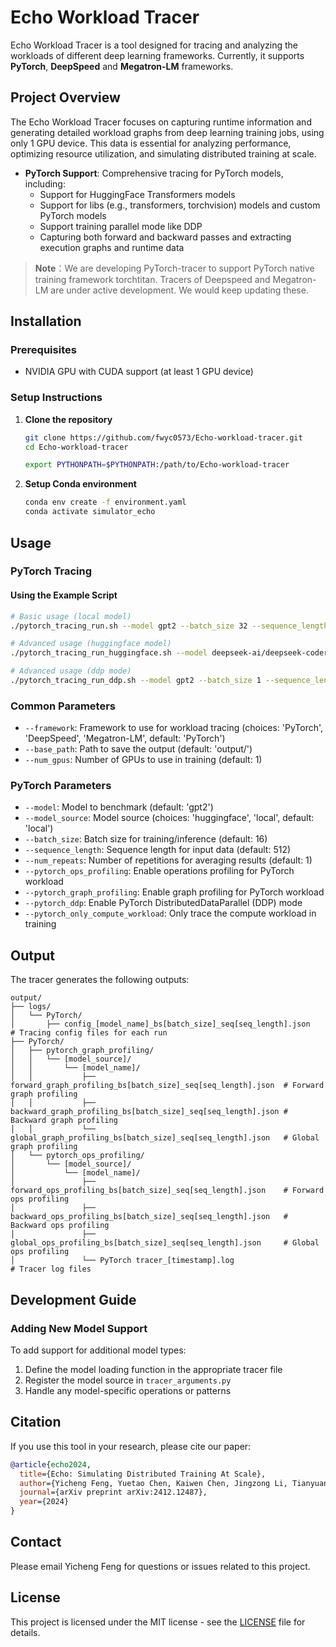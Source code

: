 # Echo Workload Tracer

Echo Workload Tracer is a tool designed for tracing and analyzing the workloads of different deep learning frameworks. Currently, it supports **PyTorch**, **DeepSpeed** and **Megatron-LM** frameworks.



## Project Overview
The Echo Workload Tracer focuses on capturing runtime information and generating detailed workload graphs from deep learning training jobs, using only 1 GPU device. This data is essential for analyzing performance, optimizing resource utilization, and simulating distributed training at scale.

- **PyTorch Support**: Comprehensive tracing for PyTorch models, including:
  - Support for HuggingFace Transformers models
  - Support for libs (e.g., transformers, torchvision) models and custom PyTorch models
  - Support training parallel mode like DDP
  - Capturing both forward and backward passes and extracting execution graphs and runtime data

>  **Note**：We are developing PyTorch-tracer to support PyTorch native training framework torchtitan. Tracers of Deepspeed and Megatron-LM are under active development. We would keep updating these. 


## Installation

### Prerequisites
- NVIDIA GPU with CUDA support (at least 1 GPU device)

### Setup Instructions

1. **Clone the repository**
    ```bash
    git clone https://github.com/fwyc0573/Echo-workload-tracer.git
    cd Echo-workload-tracer
    
    export PYTHONPATH=$PYTHONPATH:/path/to/Echo-workload-tracer
    ```

2. **Setup Conda environment**
    ```bash
    conda env create -f environment.yaml
    conda activate simulator_echo
    ```

## Usage

### PyTorch Tracing

#### Using the Example Script

```bash
# Basic usage (local model)
./pytorch_tracing_run.sh --model gpt2 --batch_size 32 --sequence_length 512 --num_gpus 1 --model_source local

# Advanced usage (huggingface model)
./pytorch_tracing_run_huggingface.sh --model deepseek-ai/deepseek-coder-1.3b-base --model_source huggingface --batch_size 2 --sequence_length 256 --num_repeats 5 --num_gpus 1

# Advanced usage (ddp mode)
./pytorch_tracing_run_ddp.sh --model gpt2 --batch_size 1 --sequence_length 512 --num_gpus 2 --model_source local --bucket_cap_mb 10

```

### Common Parameters

- `--framework`: Framework to use for workload tracing (choices: 'PyTorch', 'DeepSpeed', 'Megatron-LM', default: 'PyTorch')
- `--base_path`: Path to save the output (default: 'output/')
- `--num_gpus`: Number of GPUs to use in training (default: 1)

### PyTorch Parameters

- `--model`: Model to benchmark (default: 'gpt2')
- `--model_source`: Model source (choices: 'huggingface', 'local', default: 'local')
- `--batch_size`: Batch size for training/inference (default: 16)
- `--sequence_length`: Sequence length for input data (default: 512)
- `--num_repeats`: Number of repetitions for averaging results (default: 1)
- `--pytorch_ops_profiling`: Enable operations profiling for PyTorch workload
- `--pytorch_graph_profiling`: Enable graph profiling for PyTorch workload
- `--pytorch_ddp`: Enable PyTorch DistributedDataParallel (DDP) mode
- `--pytorch_only_compute_workload`: Only trace the compute workload in training

## Output

The tracer generates the following outputs:

```plaintext
output/
├── logs/
│   └── PyTorch/
│       ├── config_[model_name]_bs[batch_size]_seq[seq_length].json   # Tracing config files for each run
├── PyTorch/
│   ├── pytorch_graph_profiling/
│   │   └── [model_source]/
│   │       └── [model_name]/
│   │           ├── forward_graph_profiling_bs[batch_size]_seq[seq_length].json  # Forward graph profiling
│   │           ├── backward_graph_profiling_bs[batch_size]_seq[seq_length].json # Backward graph profiling
│   │           └── global_graph_profiling_bs[batch_size]_seq[seq_length].json   # Global graph profiling
│   └── pytorch_ops_profiling/
│       └── [model_source]/
│           └── [model_name]/
│               ├── forward_ops_profiling_bs[batch_size]_seq[seq_length].json    # Forward ops profiling
│               ├── backward_ops_profiling_bs[batch_size]_seq[seq_length].json   # Backward ops profiling
│               ├── global_ops_profiling_bs[batch_size]_seq[seq_length].json     # Global ops profiling
│               └── PyTorch tracer_[timestamp].log                               # Tracer log files
```

## Development Guide

### Adding New Model Support

To add support for additional model types:

1. Define the model loading function in the appropriate tracer file
2. Register the model source in `tracer_arguments.py`
3. Handle any model-specific operations or patterns

## Citation

If you use this tool in your research, please cite our paper:

```bibtex
@article{echo2024,
  title={Echo: Simulating Distributed Training At Scale},
  author={Yicheng Feng, Yuetao Chen, Kaiwen Chen, Jingzong Li, Tianyuan Wu, Peng Cheng, Chuan Wu, Wei Wang, Tsung-Yi Ho, Hong Xu},
  journal={arXiv preprint arXiv:2412.12487},
  year={2024}
}
```

## Contact

Please email Yicheng Feng for questions or issues related to this project.

## License

This project is licensed under the MIT license - see the [LICENSE](LICENSE) file for details.
